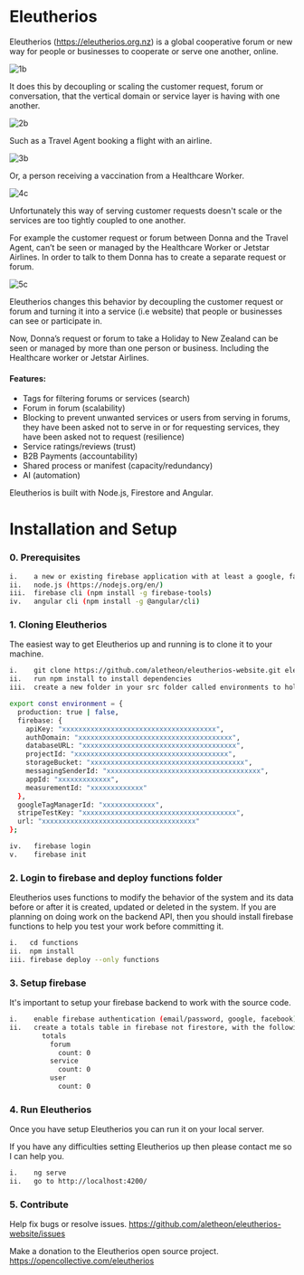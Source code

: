 # Eleutherios

Eleutherios (https://eleutherios.org.nz) is a global cooperative forum or new way for people or businesses to cooperate or serve one another, online.

![1b](./src/assets/1b.jpg)

It does this by decoupling or scaling the customer request, forum or conversation, that the vertical domain or service layer is having with one another.

![2b](./src/assets/2b.jpg)

Such as a Travel Agent booking a flight with an airline.

![3b](./src/assets/3b.jpg)

Or, a person receiving a vaccination from a Healthcare Worker.

![4c](./src/assets/4c.jpg)

Unfortunately this way of serving customer requests doesn't scale or the services are too tightly coupled to one another.

For example the customer request or forum between Donna and the Travel Agent, can’t be seen or managed by the Healthcare Worker or Jetstar Airlines.  In order to talk to them Donna has to create a separate request or forum.

![5c](./src/assets/5c.jpg)

Eleutherios changes this behavior by decoupling the customer request or forum and turning it into a service (i.e website) that people or businesses can see or participate in.

Now, Donna’s request or forum to take a Holiday to New Zealand can be seen or managed by more than one person or business. Including the Healthcare worker or Jetstar Airlines.

#### Features:

* Tags for filtering forums or services (search)
* Forum in forum (scalability)
* Blocking to prevent unwanted services or users from serving in forums, they have been asked not to serve in or for requesting services, they have been asked not to request (resilience)
* Service ratings/reviews (trust)
* B2B Payments (accountability)
* Shared process or manifest (capacity/redundancy)
* AI (automation)

Eleutherios is built with Node.js, Firestore and Angular.

# Installation and Setup

### 0. Prerequisites

```bash
i.    a new or existing firebase application with at least a google, facebook or email passwordless provider
ii.   node.js (https://nodejs.org/en/)
iii.  firebase cli (npm install -g firebase-tools)
iv.   angular cli (npm install -g @angular/cli)
```

### 1. Cloning Eleutherios

The easiest way to get Eleutherios up and running is to clone it to your machine.

```bash
i.    git clone https://github.com/aletheon/eleutherios-website.git eleutherios-website
ii.   run npm install to install dependencies
iii.  create a new folder in your src folder called environments to hold your environment (environment.prod.ts and environment.ts) variables:
```

```bash
export const environment = {
  production: true | false,
  firebase: {
    apiKey: "xxxxxxxxxxxxxxxxxxxxxxxxxxxxxxxxxxxxxx",
    authDomain: "xxxxxxxxxxxxxxxxxxxxxxxxxxxxxxxxxxxxxx",
    databaseURL: "xxxxxxxxxxxxxxxxxxxxxxxxxxxxxxxxxxxxxx",
    projectId: "xxxxxxxxxxxxxxxxxxxxxxxxxxxxxxxxxxxxxx",
    storageBucket: "xxxxxxxxxxxxxxxxxxxxxxxxxxxxxxxxxxxxxx",
    messagingSenderId: "xxxxxxxxxxxxxxxxxxxxxxxxxxxxxxxxxxxxxx",
    appId: "xxxxxxxxxxxxx",
    measurementId: "xxxxxxxxxxxxx"
  },
  googleTagManagerId: "xxxxxxxxxxxxx",
  stripeTestKey: "xxxxxxxxxxxxxxxxxxxxxxxxxxxxxxxxxxxxxx",
  url: "xxxxxxxxxxxxxxxxxxxxxxxxxxxxxxxxxxxxxx"
};
```
```bash
iv.   firebase login
v.    firebase init
```

### 2. Login to firebase and deploy functions folder

Eleutherios uses functions to modify the behavior of the system and its data before or after it is created, updated or deleted in the system.  If you are planning on doing work on the backend API, then you should install firebase functions to help you test your work before committing it.

```bash
i.   cd functions
ii.  npm install
iii. firebase deploy --only functions
```

### 3. Setup firebase

It's important to setup your firebase backend to work with the source code.

```bash
i.    enable firebase authentication (email/password, google, facebook)
ii.   create a totals table in firebase not firestore, with the following default structure:
        totals
          forum
            count: 0
          service
            count: 0
          user
            count: 0
```

### 4. Run Eleutherios

Once you have setup Eleutherios you can run it on your local server.

If you have any difficulties setting Eleutherios up then please contact me so I can help you.

```bash
i.    ng serve
ii.   go to http://localhost:4200/
```

### 5. Contribute

Help fix bugs or resolve issues.
https://github.com/aletheon/eleutherios-website/issues

Make a donation to the Eleutherios open source project.
https://opencollective.com/eleutherios
